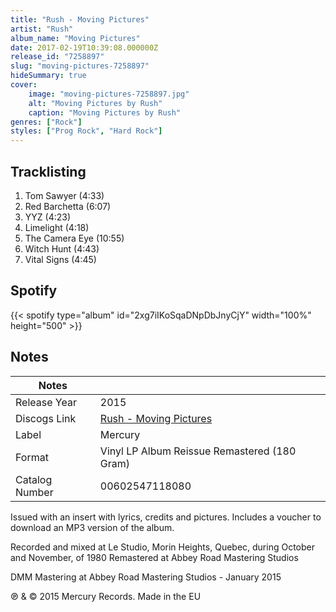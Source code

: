 ```yaml
---
title: "Rush - Moving Pictures"
artist: "Rush"
album_name: "Moving Pictures"
date: 2017-02-19T10:39:08.000000Z
release_id: "7258897"
slug: "moving-pictures-7258897"
hideSummary: true
cover:
    image: "moving-pictures-7258897.jpg"
    alt: "Moving Pictures by Rush"
    caption: "Moving Pictures by Rush"
genres: ["Rock"]
styles: ["Prog Rock", "Hard Rock"]
---
```


## Tracklisting
1. Tom Sawyer (4:33)
2. Red Barchetta (6:07)
3. YYZ (4:23)
4. Limelight (4:18)
5. The Camera Eye (10:55)
6. Witch Hunt (4:43)
7. Vital Signs (4:45)


## Spotify
{{< spotify type="album" id="2xg7iIKoSqaDNpDbJnyCjY" width="100%" height="500" >}}



## Notes
| Notes          |             |
| ---------------| ----------- |
| Release Year   | 2015 |
| Discogs Link   | [Rush - Moving Pictures](https://www.discogs.com/release/7258897-Rush-Moving-Pictures) |
| Label          | Mercury |
| Format         | Vinyl LP Album Reissue Remastered (180 Gram) |
| Catalog Number | 00602547118080 |

Issued with an insert with lyrics, credits and pictures. Includes a voucher to download an MP3 version of the album.

Recorded and mixed at Le Studio, Morin Heights, Quebec, during October and November, of 1980
Remastered at Abbey Road Mastering Studios

DMM Mastering at Abbey Road Mastering Studios - January 2015

℗ &  © 2015 Mercury Records. Made in the EU
